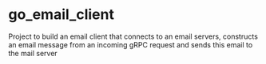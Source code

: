 # go_email_client
Project to build an email client that connects to an email servers, constructs an email message from an incoming gRPC request and sends this email to the mail server
